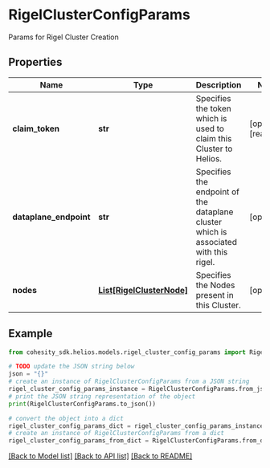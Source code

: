 # RigelClusterConfigParams

Params for Rigel Cluster Creation

## Properties

Name | Type | Description | Notes
------------ | ------------- | ------------- | -------------
**claim_token** | **str** | Specifies the token which is used to claim this Cluster to Helios. | [optional] [readonly] 
**dataplane_endpoint** | **str** | Specifies the endpoint of the dataplane cluster which is associated with this rigel. | [optional] 
**nodes** | [**List[RigelClusterNode]**](RigelClusterNode.md) | Specifies the Nodes present in this Cluster. | [optional] 

## Example

```python
from cohesity_sdk.helios.models.rigel_cluster_config_params import RigelClusterConfigParams

# TODO update the JSON string below
json = "{}"
# create an instance of RigelClusterConfigParams from a JSON string
rigel_cluster_config_params_instance = RigelClusterConfigParams.from_json(json)
# print the JSON string representation of the object
print(RigelClusterConfigParams.to_json())

# convert the object into a dict
rigel_cluster_config_params_dict = rigel_cluster_config_params_instance.to_dict()
# create an instance of RigelClusterConfigParams from a dict
rigel_cluster_config_params_from_dict = RigelClusterConfigParams.from_dict(rigel_cluster_config_params_dict)
```
[[Back to Model list]](../README.md#documentation-for-models) [[Back to API list]](../README.md#documentation-for-api-endpoints) [[Back to README]](../README.md)



